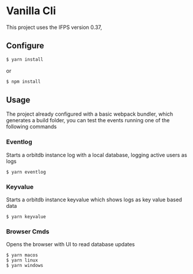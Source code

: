 # Vanilla Cli

This project uses the IFPS version 0.37, 
## Configure

```bash
$ yarn install
```
or
```bash
$ npm install
```

## Usage
The project already configured with a basic webpack bundler, which generates a build folder, you can test the events running one of the following commands

### Eventlog
Starts a orbitdb instance log with a local database, logging active users as logs
```
$ yarn eventlog
```

### Keyvalue
Starts a orbitdb instance keyvalue which shows logs as key value based data
```
$ yarn keyvalue
```

### Browser Cmds
Opens the browser with UI to read database updates
```
$ yarn macos
$ yarn linux
$ yarn windows
```
